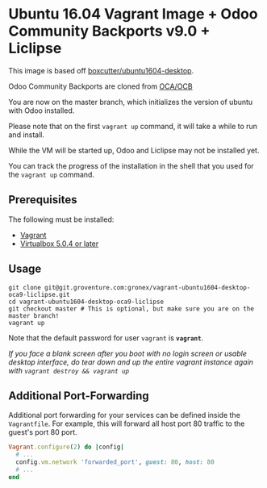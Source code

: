 # Ubuntu 16.04 Vagrant Image + Odoo Community Backports v9.0 + Liclipse

This image is based off [boxcutter/ubuntu1604-desktop](https://atlas.hashicorp.com/box-cutter/boxes/ubuntu1604-desktop).

Odoo Community Backports are cloned from [OCA/OCB](https://github.com/oca/ocb)

You are now on the master branch, which initializes the version of ubuntu
with Odoo installed.

Please note that on the first `vagrant up` command, it will take a while to run and install.

While the VM will be started up, Odoo and Liclipse may not be installed yet.

You can track the progress of the installation in the shell that you used for the `vagrant up` command.

## Prerequisites

The following must be installed:

+ [Vagrant](https://www.vagrantup.com/)
+ [Virtualbox 5.0.4 or later](https://www.virtualbox.org/)

## Usage

```shell
git clone git@git.groventure.com:gronex/vagrant-ubuntu1604-desktop-oca9-liclipse.git
cd vagrant-ubuntu1604-desktop-oca9-liclipse
git checkout master # This is optional, but make sure you are on the master branch!
vagrant up
```

Note that the default password for user `vagrant` is **`vagrant`**.

*If you face a blank screen after you boot with no login screen or
usable desktop interface, do tear down and up the entire vagrant
instance again with `vagrant destroy && vagrant up`*

## Additional Port-Forwarding

Additional port forwarding for your services can be defined inside the
`Vagrantfile`. For example, this will forward all host port 80 traffic
to the guest's port 80 port.

```ruby
Vagrant.configure(2) do |config|
  # ...
  config.vm.network 'forwarded_port', guest: 80, host: 80
  # ...
end
```
